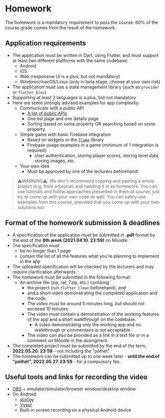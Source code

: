 
# Homework

The homework is a mandatory requirement to pass the course. 60% of the course grade comes from the result of the homework.

## Application requirements

- The application must be written in Dart, using Flutter, and must support at least two different platforms with the same codebase:
  - Android
  - iOS
  - Web (responsive UI is a plus, but not mandatory)
  - Windows/macOS/Linux (only in beta stage, choose at your own risk)
- The application must use a state management library (such as `provider` or `flutter_bloc`)
- Supporting at least 2 languages is a plus, but not mandatory
- Here are some strongly advised examples for app complexity:
    - Communicate with a public API
       - [A list of public APIs]([https://github.com/public-apis/public-apis](https://github.com/public-apis/public-apis))
       - One list page and one details page
       - Sorting based on some property OR searching based on some property
     - Simple game with basic Firebase integration
       - Based on widgets or the [`flame`](https://pub.dev/packages/flame) library
       - Firebase usage examples in a game (minimum of 1 integration is required):
         - User authentication, storing player scores, storing level data, storing images, etc.
     - Your own idea
       - Must be approved by one of the lecturers beforehand!

> ⚠️WARNING⚠️: We don't recommend copying and pasting a whole project (e.g. from a tutorial) and handing it in as homework. You can use tutorials and follow approaches presented in them of course, just try to come up with your own code as well. You can safely use examples from this course, provided that you come up with your own solutions too.

## Format of the homework submission & deadlines

 - A specification of the application must be submitted in **.pdf** format by the end of the **8th week (2021.04.10. 23:59)** on Moodle.
 - The specification must
   - be no longer than 1 page
   - contain the list of all the features what you're planning to implement in the app
 - The uploaded specification will be checked by the lecturers and may require clarification afterwards.
 - The homework must be submitted in the following format:
   - An archive file (zip, rar, 7zip, etc.) containig
     -  the project (run `flutter clean` beforehand), and
     -  and a short video demonstrating the completed application and the code.
       - The video must be around 5 minutes long, but should not exceeed 10 minutes.
       - The video must contain a demonstration of the working features of the app and a short walkthrough on the codebase.
         - A video demonstrating only the working app and no walkthrough or commentaire is not acceptable. 
       - The video can also be provided as a link in a text file or in a comment on Moodle in the assingment.
 - The completed project must be submitted by the end of the term, **2022.05.20. 23:59** - not including the "póthét".
 - The homework can be submitted up to one week later - **until the end of "póthét", 2022.05.27. 23:59** - for a compulsory fee.

## Useful tools and links for recording the video

- [OBS](https://obsproject.com/) + emulator/simulator/browser window/desktop window
- On Android:
  - [scrcpy](https://github.com/Genymobile/scrcpy)
  - [Vysor](https://www.vysor.io/)
  - Built-in screen recording on a physical Android device
